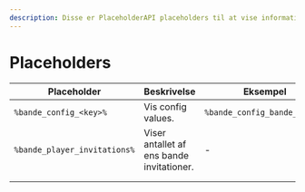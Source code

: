 ```yaml
---
description: Disse er PlaceholderAPI placeholders til at vise information.
---
```


# Placeholders



| Placeholder                  | Beskrivelse                               | Eksempel                     |
| ---------------------------- | ----------------------------------------- | ---------------------------- |
| `%bande_config_<key>%`       | Vis config values.                        | `%bande_config_bande_price%` |
| `%bande_player_invitations%` | Viser antallet af ens bande invitationer. | -                            |
|                              |                                           |                              |
|                              |                                           |                              |

